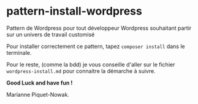 # pattern-install-wordpress

Pattern de Wordpress pour tout développeur Wordpress souhaitant partir sur un univers de travail customisé 

Pour installer correctement ce pattern, tapez `composer install` dans le terminale.

Pour le reste, (comme la bdd) je vous conseille d'aller sur le fichier `wordpress-install.md` pour connaitre la démarche à suivre. 

**Good Luck and have fun !**

Marianne Piquet-Nowak. 

